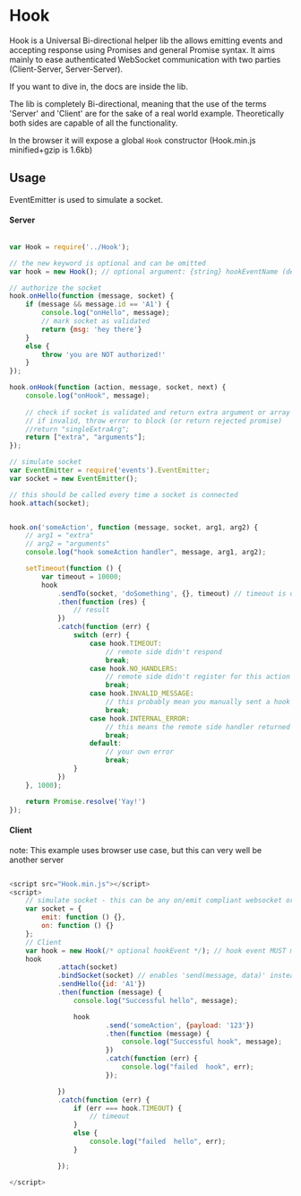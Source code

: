 # Hook

Hook is a Universal Bi-directional helper lib the allows emitting events and accepting response using Promises and general Promise syntax.
It aims mainly to ease authenticated WebSocket communication with two parties (Client-Server, Server-Server).

If you want to dive in, the docs are inside the lib.

The lib is completely Bi-directional, meaning that the use of the terms 'Server' and 'Client' are for the sake of a real world example.
Theoretically both sides are capable of all the functionality.

In the browser it will expose a global `Hook` constructor (Hook.min.js minified+gzip is 1.6kb)

## Usage

EventEmitter is used to simulate a socket.

#### Server
```javascript

var Hook = require('../Hook');

// the new keyword is optional and can be omitted
var hook = new Hook(); // optional argument: {string} hookEventName (default '_hook')

// authorize the socket
hook.onHello(function (message, socket) {
    if (message && message.id == 'A1') {
        console.log("onHello", message);
        // mark socket as validated
        return {msg: 'hey there'}
    }
    else {
        throw 'you are NOT authorized!'
    }
});

hook.onHook(function (action, message, socket, next) {
    console.log("onHook", message);
    
    // check if socket is validated and return extra argument or array of extra arguments (or promise that returns...)
    // if invalid, throw error to block (or return rejected promise)
    //return "singleExtraArg";
    return ["extra", "arguments"];
});

// simulate socket
var EventEmitter = require('events').EventEmitter;
var socket = new EventEmitter();

// this should be called every time a socket is connected
hook.attach(socket);


hook.on('someAction', function (message, socket, arg1, arg2) {
    // arg1 = "extra"
    // arg2 = "arguments"
    console.log("hook someAction handler", message, arg1, arg2);

    setTimeout(function () {
        var timeout = 10000;
        hook
            .sendTo(socket, 'doSomething', {}, timeout) // timeout is optional - default 60000ms
            .then(function (res) {
                // result
            })
            .catch(function (err) {
                switch (err) {
                    case hook.TIMEOUT:
                        // remote side didn't respond
                        break;
                    case hook.NO_HANDLERS:
                        // remote side didn't register for this action
                        break;
                    case hook.INVALID_MESSAGE:
                        // this probably mean you manually sent a hook event. don't do that!
                        break;
                    case hook.INTERNAL_ERROR:
                        // this means the remote side handler returned instance of Error
                        break;
                    default:
                        // your own error
                        break;
                }
            })
    }, 1000);

    return Promise.resolve('Yay!')
});

```

#### Client

note: This example uses browser use case, but this can very well be another server

```javascript

<script src="Hook.min.js"></script>
<script>
    // simulate socket - this can be any on/emit compliant websocket or websocket library
    var socket = {
        emit: function () {},
        on: function () {}
    };
    // Client
    var hook = new Hook(/* optional hookEvent */); // hook event MUST match the one on the server
    hook
            .attach(socket)
            .bindSocket(socket) // enables 'send(message, data)' instead of 'sendTo(socket, message, data)' and 'sendHello' instead of 'sendHelloTo'
            .sendHello({id: 'A1'})
            .then(function (message) {
                console.log("Successful hello", message);

                hook
                        .send('someAction', {payload: '123'})
                        .then(function (message) {
                            console.log("Successful hook", message);
                        })
                        .catch(function (err) {
                            console.log("failed  hook", err);
                        });

            })
            .catch(function (err) {
                if (err === hook.TIMEOUT) {
                    // timeout
                }
                else {
                    console.log("failed  hello", err);
                }

            });

</script>

```